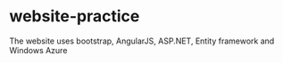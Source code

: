# website-practice

The website uses bootstrap, AngularJS, ASP.NET, Entity framework and Windows Azure